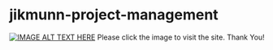 # jikmunn-project-management

[![IMAGE ALT TEXT HERE](https://res.cloudinary.com/drlcxykvf/image/upload/v1747088613/banner_idcqfw.png)](https://jikmunn-project-management.vercel.app/)
Please click the image to visit the site. Thank You!
